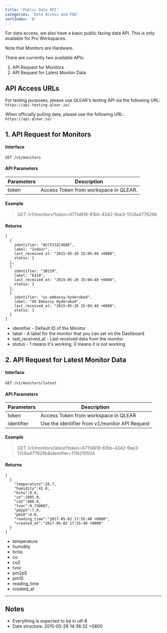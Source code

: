 ```yaml
---
title: 'Public Data API'
categories: 'Data Access and FAQ'
sortIndex: '0'
---
```

For data access, we also have a basic public facing data API. This is only available for Pro Workspaces.

Note that Monitors are Hardware.

There are currently two available APIs:

1. API Request for Monitors
2. API Request for Latest Monitor Data

## API Access URLs

For testing purposes, please use QLEAR's testing API via the following URL:
`https://api-testing.qlear.io/`

When officially pulling data, please use the following URL:
`https://api.qlear.io/`

## 1. API Request for Monitors

#### Interface

```
GET /v1/monitors
```

#### API Parameters


| Parameters | Description |
| --- | --- |
| token | Access Token from workspace in QLEAR. | 


#### Example

> GET /v1/monitors?token=6711d819-61bb-4342-9ae3-17c8a477629b

#### Returns

```
[
  {
    identifier: "ACCF232C468E",
    label: "Indoor",
    last_received_at: "2015-05-26 15:04:48 +0800",
    status: 1
  },
  {
    identifier: "30219",
    label: "E410",
    last_received_at: "2015-05-26 15:04:48 +0800",
    status: 1
  },
  {
    identifier: "us-embassy-hyderabad",
    label: "US Embassy Hyderabad",
    last_received_at: "2015-05-26 15:04:48 +0800",
    status: 1
  }
]
```

* identifier - Default ID of the Monitor
* label - A label for the monitor that you can set on the Dashboard
* last_received_at - Last received data from the monitor
* status - 1 means it's working, 0 means it is not working

## 2. API Request for Latest Monitor Data

#### Interface

```
GET /v1/monitors/latest
```

#### API Parameters

| Parameters | Description |
| --- | --- |
| token | Access Token from workspace in QLEAR |
| identifier | Use the identifier from v1/monitor API Request |


#### Example

> GET /v1/monitors/latest?token=6711d819-61bb-4342-9ae3-17c8a477629b&identifier=1116210504


#### Returns

```
[
  {
    "temperature":26.7,
    "humidity":41.0,
    "hcho":0.0,
    "co":1985.0,
    "co2":486.0,
    "tvoc":0.730667,
    "pm2p5":7.0,
    "pm10":0.0,
    "reading_time":"2017-05-02 17:55:40 +0800",
    "created_at":"2017-05-02 17:55:40 +0800"
  }
]
```

* temperature
* humidity
* hcho
* co
* co2
* tvoc
* pm2p5
* pm10
* reading_time
* created_at

---------

## Notes

* Everything is expected to be in utf-8
* Date structure: 2015-05-26 14:36:32 +0800
